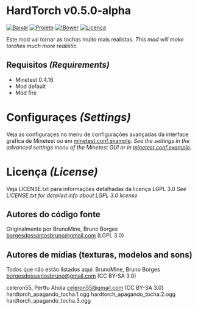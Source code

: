 HardTorch v0.5.0-alpha
======================

[![Baixar](https://img.shields.io/badge/Baixar-v1.0.2-green.svg)](https://github.com/BrunoMine/hardtorch/archive/v1.0.2.zip)
[![Projeto](https://img.shields.io/badge/Git-Projeto-green.svg)](https://github.com/BrunoMine/hardtorch)
[![!Bower](https://img.shields.io/badge/Bower-Projeto-green.svg)](https://minetest-bower.herokuapp.com/mods/hardtorch)
[![Licença](https://img.shields.io/badge/Licença-LGPL_v3.0-blue.svg)](https://github.com/BrunoMine/hardtorch/blob/master/LICENSE.txt)

Este mod vai tornar as tochas muito mais realistas.
_This mod will make torches much more realistic._

## Requisitos _(Requirements)_
* Minetest 0.4.16
* Mod default
* Mod fire

# Configuraçes _(Settings)_
Veja as configuraçes no menu de configurações avançadas da interface grafica de Minetest ou em [minetest.conf.example](https://github.com/BrunoMine/hardtorch/blob/master/minetest.conf.example).
_See the settings in the advanced settings menu of the Minetest GUI or in [minetest.conf.example](https://github.com/BrunoMine/hardtorch/blob/master/minetest.conf.example)._

# Licença _(License)_
Veja LICENSE.txt para informações detalhadas da licença LGPL 3.0
_See LICENSE.txt for detailed info about LGPL 3.0 license_

Autores do código fonte
-----------------------
Originalmente por BrunoMine, Bruno Borges <borgesdossantosbruno@gmail.com> (LGPL 3.0)

Autores de mídias (texturas, modelos and sons)
----------------------------------------------
Todos que não estão listados aqui:
BrunoMine, Bruno Borges <borgesdossantosbruno@gmail.com> (CC BY-SA 3.0)

celeron55, Perttu Ahola <celeron55@gmail.com> (CC BY-SA 3.0)
	hardtorch_apagando_tocha.1.ogg
	hardtorch_apagando_tocha.2.ogg
	hardtorch_apagando_tocha.3.ogg

